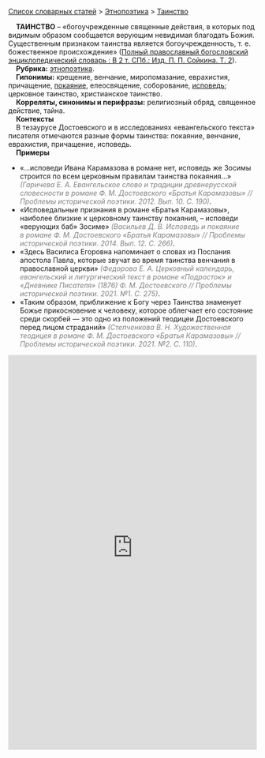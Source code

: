 <style>
st { color: Gray;
  font-style: italic;}
</style>

[Список словарных статей](https://thesaurus-dostoevsky.github.io/Thesaurus/) > [Этнопоэтика](ethnopoe.md) > [Таинство](таинство.md) 

&nbsp;&nbsp;&nbsp;&nbsp;**ТАИНСТВО** – «богоучрежденные священные действия, в которых под видимым образом сообщается верующим невидимая благодать Божия. Существенным признаком таинства является богоучрежденность, т. е. божественное происхождение» ([Полный православный богословский энциклопедический словарь : В 2 т. СПб.: Изд. П. П. Сойкина. Т. 2](https://azbyka.ru/)).  
&nbsp;&nbsp;&nbsp;&nbsp;**Рубрика:** [этнопоэтика](ethnopoe.md).  
&nbsp;&nbsp;&nbsp;&nbsp;**Гипонимы:** крещение, венчание, миропомазание, еврахистия, причащение, [покаяние](покаяние.md), елеосвящение, соборование, [исповедь](исповедь.md); церковное таинство, христианское таинство.  
&nbsp;&nbsp;&nbsp;&nbsp;**Корреляты, синонимы и перифразы:** религиозный обряд, священное действие, тайна.  
&nbsp;&nbsp;&nbsp;&nbsp;**Контексты**  
&nbsp;&nbsp;&nbsp;&nbsp;В тезаурусе Достоевского и в исследованиях «евангельского текста» писателя отмечаются разные формы таинства: покаяние, венчание, еврахистия, причащение, исповедь.  <br>
&nbsp;&nbsp;&nbsp;&nbsp;**Примеры**  
* «…исповеди Ивана Карамазова в романе нет, исповедь же Зосимы строится по всем церковным правилам таинства покаяния…» <st>(Гаричева Е. А. Евангельское слово и традиции древнерусской словесности в романе Ф. М. Достоевского «Братья Карамазовы» // Проблемы исторической поэтики. 2012. Вып. 10. С. 190)</st>.
* «Исповедальные признания в романе «Братья Карамазовы», наиболее близкие к церковному таинству покаяния, – исповеди «верующих баб» Зосиме» <st>(Васильев Д. В. Исповедь и покаяние в романе Ф. М. Достоевского «Братья Карамазовы» // Проблемы исторической поэтики. 2014. Вып. 12. С. 266)</st>. 
* «Здесь Василиса Егоровна напоминает о словах из Послания апостола Павла, которые звучат во время таинства венчания в православной церкви» <st>(Федорова Е. А. Церковный календарь, евангельский и литургический текст в романе «Подросток» и «Дневнике Писателя» (1876) Ф. М. Достоевского // Проблемы исторической поэтики. 2021. №1. С. 275)</st>.
* «Таким образом, приближение к Богу через Таинства знаменует Божье прикосновение к человеку, которое облегчает его состояние среди скорбей — это одно из положений теодицеи Достоевского перед лицом страданий» <st>(Степченкова В. Н. Художественная теодицея в романе Ф. М. Достоевского «Братья Карамазовы» // Проблемы исторической поэтики. 2021. №2. С. 110)</st>.

<iframe src="https://thesaurus-dostoevsky.github.io/nk/таинство.html" style="border:0px;width:100%;height:800px" allowfullscreen="true" webkitallowfullscreen="true" mozallowfullscreen="true">
